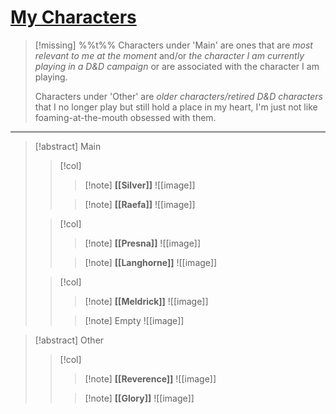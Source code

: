 # <u>**My Characters**</u>
>[!missing] %%t%%
>Characters under 'Main' are ones that are *most relevant to me at the moment* and/or *the character I am currently playing in a D&D campaign* or are associated with the character I am playing.
>
>Characters under 'Other' are *older characters/retired D&D characters* that I no longer play but still hold a place in my heart, I'm just not like foaming-at-the-mouth obsessed with them.
---

> [!abstract] Main
> >[!col]
> >>[!note] **[[Silver]]**
> >>![[image]]
> >
> >>[!note] **[[Raefa]]**
> >>![[image]]
> 
> >[!col]
> >>[!note] **[[Presna]]**
> >>![[image]]
> >
> >>[!note] **[[Langhorne]]**
> >>![[image]]
>
> >[!col]
> >>[!note] **[[Meldrick]]**
> >>![[image]]
> >
> >>[!note] Empty
> >>![[image]]

>[!abstract] Other
> >[!col]
> >>[!note] **[[Reverence]]**
> >>![[image]]
> >
> >>[!note] **[[Glory]]**
> >>![[image]]
> 


